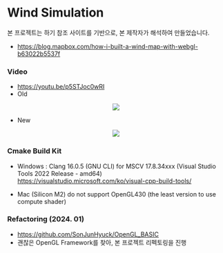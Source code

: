 # Wind Simulation
본 프로젝트는 하기 참조 사이트를 기반으로, 본 제작자가 해석하여 만들었습니다.
- https://blog.mapbox.com/how-i-built-a-wind-map-with-webgl-b63022b5537f

### Video
- https://youtu.be/p5STJoc0wRI
- Old
<p align="center">
<img src="https://github.com/SonJunHyuck/Wind_Simulation/blob/main/videos/6.gif">
</p>

- New
<p align="center">
<img src="https://github.com/SonJunHyuck/Wind_Simulation/blob/main/videos/7.gif">
</p>

### Cmake Build Kit
- Windows : Clang 16.0.5 (GNU CLI) for MSCV 17.8.34xxx (Visual Studio Tools 2022 Release - amd64)
  https://visualstudio.microsoft.com/ko/visual-cpp-build-tools/

- Mac (Silicon M2) do not support OpenGL430 (the least version to use compute shader)

### Refactoring (2024. 01)
- https://github.com/SonJunHyuck/OpenGL_BASIC
- 괜찮은 OpenGL Framework를 찾아, 본 프로젝트 리펙토링을 진행
